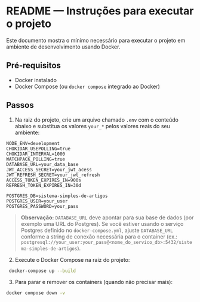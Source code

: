# README — Instruções para executar o projeto

Este documento mostra o mínimo necessário para executar o projeto em ambiente de desenvolvimento usando Docker.

## Pré-requisitos

* Docker instalado
* Docker Compose (ou `docker compose` integrado ao Docker)

## Passos

1. Na raiz do projeto, crie um arquivo chamado `.env` com o conteúdo abaixo e substitua os valores `your_*` pelos valores reais do seu ambiente:

```env
NODE_ENV=development
CHOKIDAR_USEPOLLING=true
CHOKIDAR_INTERVAL=1000
WATCHPACK_POLLING=true
DATABASE_URL=your_data_base
JWT_ACCESS_SECRET=your_jwt_acess
JWT_REFRESH_SECRET=your_jwt_refresh
ACCESS_TOKEN_EXPIRES_IN=900s
REFRESH_TOKEN_EXPIRES_IN=30d

POSTGRES_DB=sistema-simples-de-artigos
POSTGRES_USER=your_user
POSTGRES_PASSWORD=your_pass
```

> **Observação:** `DATABASE_URL` deve apontar para sua base de dados (por exemplo uma URL do Postgres). Se você estiver usando o serviço Postgres definido no `docker-compose.yml`, ajuste `DATABASE_URL` conforme a string de conexão necessária para o container (ex.: `postgresql://your_user:your_pass@<nome_do_servico_db>:5432/sistema-simples-de-artigos`).

2. Execute o Docker Compose na raiz do projeto:

```bash
 docker-compose up --build
```

3. Para parar e remover os containers (quando não precisar mais):

```bash
docker compose down -v
```